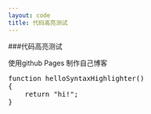 ```yaml
---
layout: code
title: 代码高亮测试
---
```


###代码高亮测试

使用github Pages 制作自己博客

<pre class="brush: js;">
function helloSyntaxHighlighter()
{
	return "hi!";
}
</pre>
